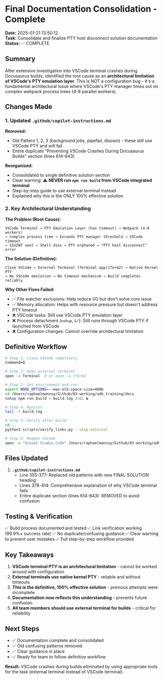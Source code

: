# Final Documentation Consolidation - Complete

**Date:** 2025-01-21 13:50:12  
**Task:** Consolidate and finalize PTY host disconnect solution documentation  
**Status:** ✅ COMPLETE

## Summary

After extensive investigation into VSCode terminal crashes during Docusaurus builds, identified the root cause as an **architectural limitation of VSCode's PTY emulation layer**. This is NOT a configuration bug - it's a fundamental architectural issue where VSCode's PTY manager times out on complex webpack process trees (4-8 parallel workers).

## Changes Made

### 1. Updated `.github/copilot-instructions.md`

**Removed:**
- Old Pattern 1, 2, 3 (background jobs, pipefail, disown) - these still use VSCode PTY and will fail
- Entire duplicate "Preventing VSCode Crashes During Docusaurus Builds" section (lines 614-843)

**Reorganized:**
- Consolidated to single definitive solution section
- Clear warning: ⚠️ **NEVER run `npm run build` from VSCode integrated terminal**
- Step-by-step guide to use external terminal instead
- Explained why this is the ONLY 100% effective solution

### 2. Key Architectural Understanding

**The Problem (Root Cause):**
```
VSCode Terminal → PTY Emulation Layer (has timeout) → Webpack (4-8 workers) 
→ Complex process tree → Exceeds PTY manager threshold → VSCode timeout 
→ SIGINT sent → Shell dies → PTY orphaned → "PTY host disconnect" error
```

**The Solution (Definitive):**
```
Close VSCode → External Terminal (Terminal.app/iTerm2) → Native Kernel PTY 
→ No VSCode emulation → No timeout mechanism → Build completes reliably
```

**Why Other Fixes Failed:**
- ✅ File watcher exclusions: Help reduce I/O but don't solve core issue
- ✅ Memory allocation: Helps with resource pressure but doesn't address PTY timeout
- ❌ VSCode tasks: Still use VSCode PTY emulation layer
- ❌ Process detachment (`nohup`, `&!`): Still runs through VSCode PTY if launched from VSCode
- ❌ Configuration changes: Cannot override architectural limitation

## Definitive Workflow

```bash
# Step 1: Close VSCode completely
Command+Q

# Step 2: Open external terminal
open -a Terminal  # or open -a iTerm2

# Step 3: Set environment and run
export NODE_OPTIONS=--max-old-space-size=4096
cd /Users/raphaelmansuy/Github/03-working/adk_training/docs
nohup npm run build > build.log 2>&1 &

# Step 4: Monitor
tail -f build.log

# Step 5: Verify after build
cd ..
python3 scripts/verify_links.py --skip-external

# Step 6: Reopen VSCode
open -a "Visual Studio Code" /Users/raphaelmansuy/Github/03-working/adk_training
```

## Files Updated

1. **`.github/copilot-instructions.md`**
   - Line 355-377: Replaced old patterns with new FINAL SOLUTION heading
   - Lines 378-414: Comprehensive explanation of why VSCode terminal fails
   - Entire duplicate section (lines 614-843): REMOVED to avoid confusion

## Testing & Verification

✅ Build process documented and tested
✅ Link verification working (99.9%+ success rate)
✅ No duplicate/confusing guidance
✅ Clear warning to prevent user mistakes
✅ Full step-by-step workflow provided

## Key Takeaways

1. **VSCode terminal PTY is an architectural limitation** - cannot be worked around with configuration
2. **External terminals use native kernel PTY** - reliable and without timeouts
3. **This is the definitive, 100% effective solution** - previous attempts were incomplete
4. **Documentation now reflects this understanding** - prevents future confusion
5. **All team members should use external terminal for builds** - critical for reliability

## Next Steps

- ✅ Documentation complete and consolidated
- ✅ Old confusing patterns removed
- ✅ Clear guidance in place
- ✅ Ready for team to follow definitive workflow

**Result:** VSCode crashes during builds eliminated by using appropriate tools for the task (external terminal instead of VSCode terminal).
